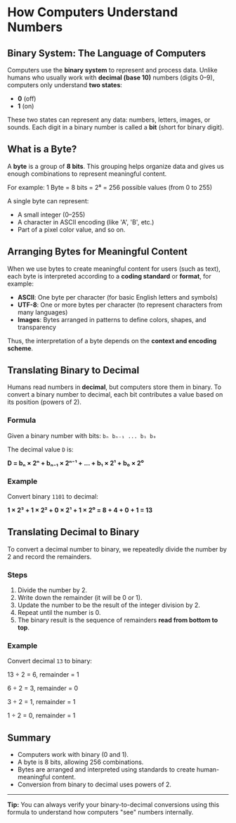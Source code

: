 # How Computers Understand Numbers

## Binary System: The Language of Computers

Computers use the **binary system** to represent and process data. Unlike humans who usually work with **decimal (base 10)** numbers (digits 0–9), computers only understand **two states**:
- **0** (off)
- **1** (on)

These two states can represent any data: numbers, letters, images, or sounds. Each digit in a binary number is called a **bit** (short for binary digit).

## What is a Byte?

A **byte** is a group of **8 bits**. This grouping helps organize data and gives us enough combinations to represent meaningful content.

For example:
1 Byte = 8 bits = 2⁸ = 256 possible values (from 0 to 255)


A single byte can represent:
- A small integer (0–255)
- A character in ASCII encoding (like 'A', 'B', etc.)
- Part of a pixel color value, and so on.

## Arranging Bytes for Meaningful Content

When we use bytes to create meaningful content for users (such as text), each byte is interpreted according to a **coding standard** or **format**, for example:
- **ASCII**: One byte per character (for basic English letters and symbols)
- **UTF-8**: One or more bytes per character (to represent characters from many languages)
- **Images**: Bytes arranged in patterns to define colors, shapes, and transparency

Thus, the interpretation of a byte depends on the **context and encoding scheme**.

## Translating Binary to Decimal

Humans read numbers in **decimal**, but computers store them in binary. To convert a binary number to decimal, each bit contributes a value based on its position (powers of 2).

### Formula

Given a binary number with bits: `bₙ bₙ₋₁ ... b₁ b₀`

The decimal value `D` is:

**D = bₙ × 2ⁿ + bₙ₋₁ × 2ⁿ⁻¹ + ... + b₁ × 2¹ + b₀ × 2⁰**


### Example

Convert binary `1101` to decimal:

**1 × 2³ + 1 × 2² + 0 × 2¹ + 1 × 2⁰ = 8 + 4 + 0 + 1 = 13**


## Translating Decimal to Binary

To convert a decimal number to binary, we repeatedly divide the number by 2 and record the remainders.

### Steps

1. Divide the number by 2.
2. Write down the remainder (it will be 0 or 1).
3. Update the number to be the result of the integer division by 2.
4. Repeat until the number is 0.
5. The binary result is the sequence of remainders **read from bottom to top**.

### Example

Convert decimal `13` to binary:

13 ÷ 2 = 6, remainder = 1

6 ÷ 2 = 3, remainder = 0

3 ÷ 2 = 1, remainder = 1

1 ÷ 2 = 0, remainder = 1



## Summary

- Computers work with binary (0 and 1).
- A byte is 8 bits, allowing 256 combinations.
- Bytes are arranged and interpreted using standards to create human-meaningful content.
- Conversion from binary to decimal uses powers of 2.

---

**Tip:** You can always verify your binary-to-decimal conversions using this formula to understand how computers "see" numbers internally.
